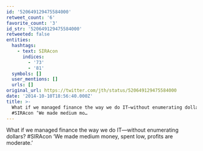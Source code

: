 ```yaml
---
id: '520649129475584000'
retweet_count: '6'
favorite_count: '3'
id_str: '520649129475584000'
retweeted: false
entities:
  hashtags:
    - text: SIRAcon
      indices:
        - '73'
        - '81'
  symbols: []
  user_mentions: []
  urls: []
original_url: https://twitter.com/jth/status/520649129475584000
date: '2014-10-10T18:56:40.000Z'
title: >-
  What if we managed finance the way we do IT—without enumerating dollars?
  #SIRAcon ‘We made medium mo…
---
```


What if we managed finance the way we do IT—without enumerating dollars? #SIRAcon ‘We made medium money, spent low, profits are moderate.’